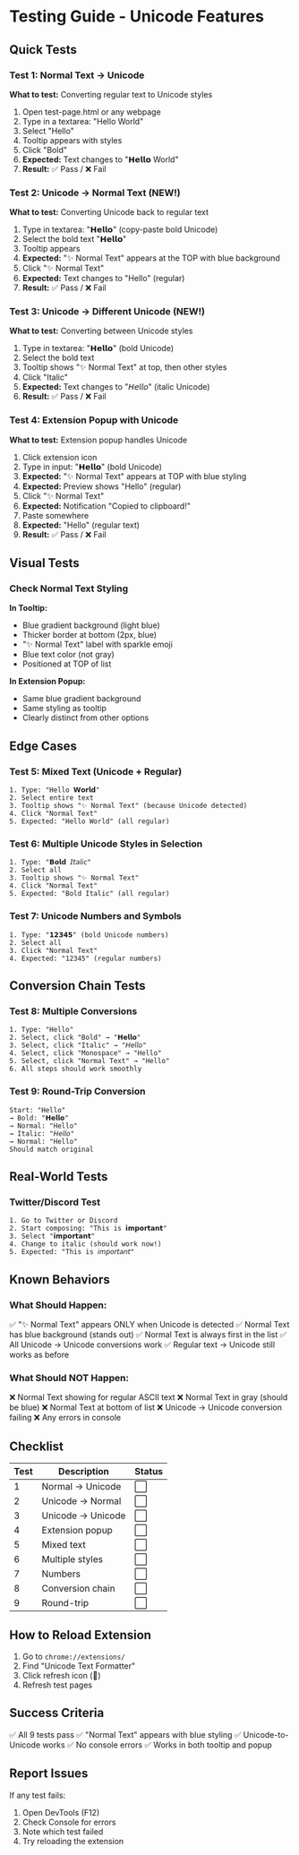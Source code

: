 # Testing Guide - Unicode Features

## Quick Tests

### Test 1: Normal Text → Unicode
**What to test:** Converting regular text to Unicode styles

1. Open test-page.html or any webpage
2. Type in a textarea: "Hello World"
3. Select "Hello"
4. Tooltip appears with styles
5. Click "Bold"
6. **Expected:** Text changes to "𝗛𝗲𝗹𝗹𝗼 World"
7. **Result:** ✅ Pass / ❌ Fail

### Test 2: Unicode → Normal Text (NEW!)
**What to test:** Converting Unicode back to regular text

1. Type in textarea: "𝗛𝗲𝗹𝗹𝗼" (copy-paste bold Unicode)
2. Select the bold text "𝗛𝗲𝗹𝗹𝗼"
3. Tooltip appears
4. **Expected:** "✨ Normal Text" appears at the TOP with blue background
5. Click "✨ Normal Text"
6. **Expected:** Text changes to "Hello" (regular)
7. **Result:** ✅ Pass / ❌ Fail

### Test 3: Unicode → Different Unicode (NEW!)
**What to test:** Converting between Unicode styles

1. Type in textarea: "𝗛𝗲𝗹𝗹𝗼" (bold Unicode)
2. Select the bold text
3. Tooltip shows "✨ Normal Text" at top, then other styles
4. Click "Italic"
5. **Expected:** Text changes to "𝘏𝘦𝘭𝘭𝘰" (italic Unicode)
6. **Result:** ✅ Pass / ❌ Fail

### Test 4: Extension Popup with Unicode
**What to test:** Extension popup handles Unicode

1. Click extension icon
2. Type in input: "𝗛𝗲𝗹𝗹𝗼" (bold Unicode)
3. **Expected:** "✨ Normal Text" appears at TOP with blue styling
4. **Expected:** Preview shows "Hello" (regular)
5. Click "✨ Normal Text"
6. **Expected:** Notification "Copied to clipboard!"
7. Paste somewhere
8. **Expected:** "Hello" (regular text)
9. **Result:** ✅ Pass / ❌ Fail

## Visual Tests

### Check Normal Text Styling

**In Tooltip:**
- Blue gradient background (light blue)
- Thicker border at bottom (2px, blue)
- "✨ Normal Text" label with sparkle emoji
- Blue text color (not gray)
- Positioned at TOP of list

**In Extension Popup:**
- Same blue gradient background
- Same styling as tooltip
- Clearly distinct from other options

## Edge Cases

### Test 5: Mixed Text (Unicode + Regular)
```
1. Type: "Hello 𝗪𝗼𝗿𝗹𝗱"
2. Select entire text
3. Tooltip shows "✨ Normal Text" (because Unicode detected)
4. Click "Normal Text"
5. Expected: "Hello World" (all regular)
```

### Test 6: Multiple Unicode Styles in Selection
```
1. Type: "𝗕𝗼𝗹𝗱 𝘐𝘵𝘢𝘭𝘪𝘤"
2. Select all
3. Tooltip shows "✨ Normal Text"
4. Click "Normal Text"
5. Expected: "Bold Italic" (all regular)
```

### Test 7: Unicode Numbers and Symbols
```
1. Type: "𝟭𝟮𝟯𝟰𝟱" (bold Unicode numbers)
2. Select all
3. Click "Normal Text"
4. Expected: "12345" (regular numbers)
```

## Conversion Chain Tests

### Test 8: Multiple Conversions
```
1. Type: "Hello"
2. Select, click "Bold" → "𝗛𝗲𝗹𝗹𝗼"
3. Select, click "Italic" → "𝘏𝘦𝘭𝘭𝘰"
4. Select, click "Monospace" → "𝙷𝚎𝚕𝚕𝚘"
5. Select, click "Normal Text" → "Hello"
6. All steps should work smoothly
```

### Test 9: Round-Trip Conversion
```
Start: "Hello"
→ Bold: "𝗛𝗲𝗹𝗹𝗼"
→ Normal: "Hello"
→ Italic: "𝘏𝘦𝘭𝘭𝘰"
→ Normal: "Hello"
Should match original
```

## Real-World Tests

### Twitter/Discord Test
```
1. Go to Twitter or Discord
2. Start composing: "This is 𝗶𝗺𝗽𝗼𝗿𝘁𝗮𝗻𝘁"
3. Select "𝗶𝗺𝗽𝗼𝗿𝘁𝗮𝗻𝘁"
4. Change to italic (should work now!)
5. Expected: "This is 𝘪𝘮𝘱𝘰𝘳𝘵𝘢𝘯𝘵"
```

## Known Behaviors

### What Should Happen:
✅ "✨ Normal Text" appears ONLY when Unicode is detected
✅ Normal Text has blue background (stands out)
✅ Normal Text is always first in the list
✅ All Unicode → Unicode conversions work
✅ Regular text → Unicode still works as before

### What Should NOT Happen:
❌ Normal Text showing for regular ASCII text
❌ Normal Text in gray (should be blue)
❌ Normal Text at bottom of list
❌ Unicode → Unicode conversion failing
❌ Any errors in console

## Checklist

| Test | Description | Status |
|------|-------------|--------|
| 1 | Normal → Unicode | ⬜ |
| 2 | Unicode → Normal | ⬜ |
| 3 | Unicode → Unicode | ⬜ |
| 4 | Extension popup | ⬜ |
| 5 | Mixed text | ⬜ |
| 6 | Multiple styles | ⬜ |
| 7 | Numbers | ⬜ |
| 8 | Conversion chain | ⬜ |
| 9 | Round-trip | ⬜ |

## How to Reload Extension

1. Go to `chrome://extensions/`
2. Find "Unicode Text Formatter"
3. Click refresh icon (🔄)
4. Refresh test pages

## Success Criteria

✅ All 9 tests pass
✅ "Normal Text" appears with blue styling
✅ Unicode-to-Unicode works
✅ No console errors
✅ Works in both tooltip and popup

## Report Issues

If any test fails:
1. Open DevTools (F12)
2. Check Console for errors
3. Note which test failed
4. Try reloading the extension
